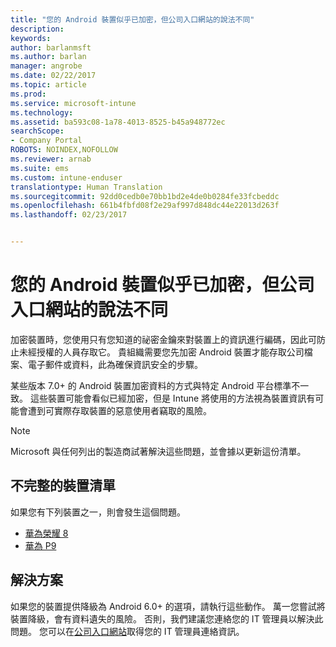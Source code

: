 ```yaml
---
title: "您的 Android 裝置似乎已加密，但公司入口網站的說法不同"
description: 
keywords: 
author: barlanmsft
ms.author: barlan
manager: angrobe
ms.date: 02/22/2017
ms.topic: article
ms.prod: 
ms.service: microsoft-intune
ms.technology: 
ms.assetid: ba593c08-1a78-4013-8525-b45a948772ec
searchScope:
- Company Portal
ROBOTS: NOINDEX,NOFOLLOW
ms.reviewer: arnab
ms.suite: ems
ms.custom: intune-enduser
translationtype: Human Translation
ms.sourcegitcommit: 92dd0cedb0e70bb1bd2e4de0b0284fe33fcbeddc
ms.openlocfilehash: 661b4fbfd08f2e29af997d848dc44e22013d263f
ms.lasthandoff: 02/23/2017


---
```



# <a name="your-android-device-seems-to-be-encrypted-but-company-portal-says-otherwise"></a>您的 Android 裝置似乎已加密，但公司入口網站的說法不同

加密裝置時，您使用只有您知道的祕密金鑰來對裝置上的資訊進行編碼，因此可防止未經授權的人員存取它。 貴組織需要您先加密 Android 裝置才能存取公司檔案、電子郵件或資料，此為確保資訊安全的步驟。

某些版本 7.0+ 的 Android 裝置加密資料的方式與特定 Android 平台標準不一致。 這些裝置可能會看似已經加密，但是 Intune 將使用的方法視為裝置資訊有可能會遭到可實際存取裝置的惡意使用者竊取的風險。

> [!Note]
> Microsoft 與任何列出的製造商試著解決這些問題，並會據以更新這份清單。 

## <a name="an-incomplete-list-of-devices"></a>不完整的裝置清單

如果您有下列裝置之一，則會發生這個問題。

- [華為榮耀 8](http://consumer.huawei.com/en/support/mobile-phones/honor8_en-sup.htm)
- [華為 P9](http://consumer.huawei.com/mobile-phones/p9/index.html)

## <a name="solutions"></a>解決方案

如果您的裝置提供降級為 Android 6.0+ 的選項，請執行這些動作。 萬一您嘗試將裝置降級，會有資料遺失的風險。 否則，我們建議您連絡您的 IT 管理員以解決此問題。 您可以在[公司入口網站](http://portal.manage.microsoft.com)取得您的 IT 管理員連絡資訊。

